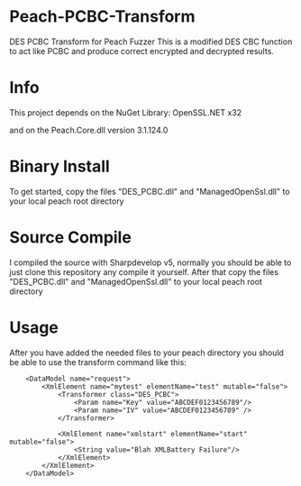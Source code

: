 # Peach-PCBC-Transform
DES PCBC Transform for Peach Fuzzer
This is a modified DES CBC function to act like PCBC and produce correct encrypted and decrypted results.

# Info
This project depends on the NuGet Library:
OpenSSL.NET x32

and on the Peach.Core.dll version 3.1.124.0

# Binary Install
To get started, copy the files "DES_PCBC.dll" and "ManagedOpenSsl.dll" to your local peach root directory

# Source Compile
I compiled the source with Sharpdevelop v5, normally you should be able to just clone this repository any compile it yourself.
After that copy the files "DES_PCBC.dll" and "ManagedOpenSsl.dll" to your local peach root directory

# Usage
After you have added the needed files to your peach directory you should be able to use the transform command like this:
```
	<DataModel name="request">
		<XmlElement name="mytest" elementName="test" mutable="false">
			<Transformer class="DES_PCBC">
				<Param name="Key" value="ABCDEF0123456789"/>
				<Param name="IV" value="ABCDEF0123456789" />
			</Transformer>	

			<XmlElement name="xmlstart" elementName="start" mutable="false">
				<String value="Blah XMLBattery Failure"/>
			</XmlElement>
		</XmlElement>
	</DataModel>
```